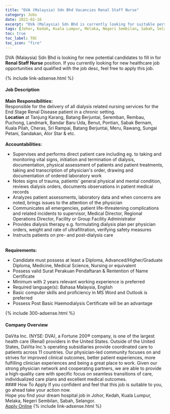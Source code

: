 ```yaml
---
title: "DVA (Malaysia) Sdn Bhd Vacancies Renal Staff Nurse" 
category: Jobs 
date: 2021-02-16 
excerpt: "DVA (Malaysia) Sdn Bhd is currently looking for suitable person to fill in the Renal Staff Nurse which positioned at Johor, Kedah, Kuala Lumpur, Melaka, Negeri Sembilan, Sabah, Selangor" 
tags: [Johor, Kedah, Kuala Lumpur, Melaka, Negeri Sembilan, Sabah, Selangor] 
toc: true 
toc_label: TOC 
toc_icon: "fire" 
--- 
```


<p>DVA (Malaysia) Sdn Bhd is looking for new potential candidates to fill in for <b>Renal Staff Nurse</b> position. If you currently looking for new healthcare job opportunities and qualified with the job desc, feel free to apply this job.
</p>{% include link-adsense.html %} 
<div><div><h4>Job Description</h4></div><div><div><span><div><div><div><strong>Main Responsibilities:</strong></div><div>Responsible for the delivery of all dialysis related nursing services for the End Stage Renal Disease patient in a chronic setting.</div><div><strong>Location</strong> at Tanjung Karang, Batang Berjuntai, Seremban, Rembau, Puchong, Landmark, Bandar Baru Uda, Benut, Pontian, Sabak Bernam, Kuala Pilah, Cheras, Sri Rampai, Batang Berjuntai, Meru, Rawang, Sungai Petani, Sandakan, Alor Star &amp; etc.</div><div><br><strong>Accountabilities:</strong></div><ul><li>Supervises and performs direct patient care including eg. to taking and monitoring vital signs, initiation and termination of dialysis, documentation, physical assessment of patients and patient treatments, taking and transcription of physician's order, drawing and documentation of ordered laboratory work</li><li>Notes signs of trauma, patients' general physical and mental condition, reviews dialysis orders, documents observations in patient medical records</li><li>Analyzes patient assessments, laboratory data and when concerns are noted, brings issues to the attention of the physician</li><li>Communicates all emergencies, patient life-threatening complications and related incidents to supervisor, Medical Director, Regional Operations Director, Facility or Group Facility Administrator</li><li>Provides dialysis therapy e.g. formulating dialysis plan per physician orders, weight and rate of ultrafiltration, verifying safety measures</li><li>Instructs patients on pre- and post-dialysis care</li></ul><div><br><strong>Requirements:</strong></div><ul><li>Candidate must possess at least a Diploma, Advanced/Higher/Graduate Diploma, Medicine, Medical Science, Nursing or equivalent</li><li>Possess valid Surat Perakuan Pendaftaran &amp; Rentention of Name Certificate</li><li>Minimum with 2 years relevant working experience is preferred</li><li>Required language(s): Bahasa Malaysia, English</li><li>Basic computer skills and proficiency in MS Word and Outlook is preferred</li><li>Possess Post Basic Haemodialysis Certificate will be an advantage</li></ul></div></div></span></div></div></div> 
{% include 300-adsense.html %} 
<div><div><h4>Company Overview</h4></div><div><div><span><div><div>
	DaVita Inc. (NYSE: DVA), a Fortune 200&#174; company, is one of the largest health care (Renal) providers in the United States. Outside of the United States, DaVita Inc.&#8217;s operating subsidiaries provide coordinated care to patients across 11 countries. Our physician-led community focuses on and strives for improved clinical outcomes, better patient experiences, more fulfilling clinician experiences and being a great place to work. Given our strong physician network and cooperating partners, we are able to provide a high-quality care with specific focus on seamless transitions of care, individualized care plans and excellent medical outcomes.</div></div></span></div></div></div> 
#### How To Apply 
If you confident and feel that this job is suitable to you, go ahead take your action now. <br/> 
Hope you find your dream hospital job in Johor, Kedah, Kuala Lumpur, Melaka, Negeri Sembilan, Sabah, Selangor. <br/> 
<a href="https://www.jobstreet.com.my/en/job/renal-staff-nurse-4482103?jobId=jobstreet-my-job-4482103" class="btn btn--warning" target="_blank" rel="nofollow noopenner">Apply Online</a> 
{% include link-adsense.html %} 